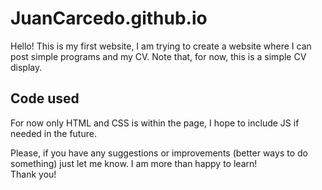 # JuanCarcedo.github.io
Hello! This is my first website, I am trying to create a website where I can post simple programs and my CV. Note that, for now, this is a simple CV display.  
## Code used  
For now only HTML and CSS is within the page, I hope to include JS if needed in the future.  
  
Please, if you have any suggestions or improvements (better ways to do something) just let me know. I am more than happy to learn!  
Thank you!
